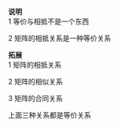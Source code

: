 **说明**  
1 等价与相抵不是一个东西  
  
2 矩阵的相抵关系是一种等价关系  
  
**拓展**  
1 矩阵的相抵关系  
  
2 矩阵的相似关系  
  
3 矩阵的合同关系  
  
上面三种关系都是等价关系  
